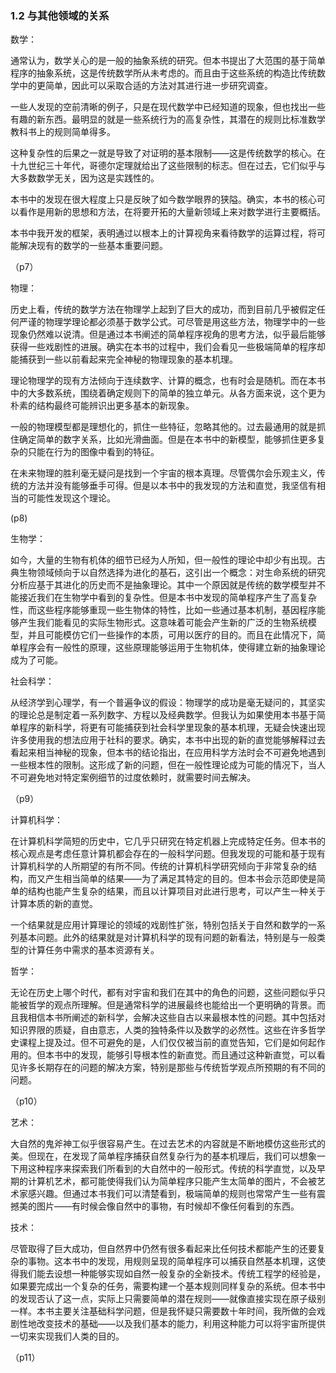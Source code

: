 ### 1.2  与其他领域的关系

数学：

通常认为，数学关心的是一般的抽象系统的研究。但本书提出了大范围的基于简单程序的抽象系统，这是传统数学所从未考虑的。而且由于这些系统的构造比传统数学中的更简单，因此可以采取合适的方法对其进行进一步研究调查。

一些人发现的空前清晰的例子，只是在现代数学中已经知道的现象，但也找出一些有趣的新东西。最明显的就是一些系统行为的高复杂性，其潜在的规则比标准数学教科书上的规则简单得多。

这种复杂性的后果之一就是导致了对证明的基本限制——这是传统数学的核心。在十九世纪三十年代，哥德尔定理就给出了这些限制的标志。但在过去，它们似乎与大多数数学无关，因为这是实践性的。

本书中的发现在很大程度上只是反映了如今数学眼界的狭隘。确实，本书的核心可以看作是用新的思想和方法，在将要开拓的大量新领域上来对数学进行主要概括。

本书中我开发的框架，表明通过以根本上的计算视角来看待数学的运算过程，将可能解决现有的数学的一些基本重要问题。

（p7）

物理：

历史上看，传统的数学方法在物理学上起到了巨大的成功，而到目前几乎被假定任何严谨的物理学理论都必须基于数学公式。可尽管是用这些方法，物理学中的一些现象仍然难以说清。但是通过本书阐述的简单程序视角的思考方法，似乎最后能够获得一些戏剧性的进展。确实在本书的过程中，我们会看见一些极端简单的程序却能捕获到一些以前看起来完全神秘的物理现象的基本机理。

理论物理学的现有方法倾向于连续数字、计算的概念，也有时会是随机。而在本书中的大多数系统，围绕着确定规则下的简单的独立单元。从各方面来说，这个更为朴素的结构最终可能辨识出更多基本的新现象。

一般的物理模型都是理想化的，抓住一些特征，忽略其他的。过去最通用的就是抓住确定简单的数字关系，比如光滑曲面。但是在本书中的新模型，能够抓住更多复杂的只能在行为的图像中看到的特征。

在未来物理的胜利毫无疑问是找到一个宇宙的根本真理。尽管偶尔会乐观主义，传统的方法并没有能够垂手可得。但是以本书中的我发现的方法和直觉，我坚信有相当的可能性发现这个理论。

\(p8\)

生物学：

如今，大量的生物有机体的细节已经为人所知，但一般性的理论中却少有出现。古典生物领域倾向于以自然选择为进化的基石，这引出一个概念：对生命系统的研究分析应基于其进化的历史而不是抽象理论。其中一个原因就是传统的数学模型并不能接近我们在生物学中看到的复杂性。但是本书中发现的简单程序产生了高复杂性，而这些程序能够重现一些生物体的特性，比如一些通过基本机制，基因程序能够产生我们能看见的实际生物形式。这意味着可能会产生新的广泛的生物系统模型，并且可能模仿它们一些操作的本质，可用以医疗的目的。而且在此情况下，简单程序会有一般性的原理，这些原理能够运用于生物机体，使得建立新的抽象理论成为了可能。

社会科学：

从经济学到心理学，有一个普遍争议的假设：物理学的成功是毫无疑问的，其坚实的理论总是制定着一系列数字、方程以及经典数学。但我认为如果使用本书基于简单程序的新科学，将更有可能捕获到社会科学里现象的基本机理，无疑会快速出现许多使用我的想法应用于社科的要求。确实，本书中出现的新的直觉能够解释过去看起来相当神秘的现象，但本书的结论指出，在应用科学方法时会不可避免地遇到一些根本性的限制。这形成了新的问题，但在一般性理论成为可能的情况下，当人不可避免地对特定案例细节的过度依赖时，就需要时间去解决。

（p9）

计算机科学：

在计算机科学简短的历史中，它几乎只研究在特定机器上完成特定任务。但本书的核心观点是考虑任意计算机都会存在的一般科学问题。但我发现的可能和基于现有计算机科学的人所期望的有所不同。传统的计算机科学研究倾向于非常复杂的结构，而又产生相当简单的结果——为了满足其特定的目的。但本书会示范即使是简单的结构也能产生复杂的结果，而且以计算项目对此进行思考，可以产生一种关于计算本质的新的直觉。

一个结果就是应用计算理论的领域的戏剧性扩张，特别包括关于自然和数学的一系列基本问题。此外的结果就是对计算机科学的现有问题的新看法，特别是与一般类型的计算任务中需求的基本资源有关。

哲学：

无论在历史上哪个时代，都有对宇宙和我们在其中的角色的问题，这些问题似乎只能被哲学的观点所理解。但是通常科学的进展最终也能给出一个更明确的背景。而且我相信本书所阐述的新科学，会解决这些自古以来最根本性的问题。其中包括对知识界限的质疑，自由意志，人类的独特条件以及数学的必然性。这些在许多哲学史课程上提及过。但不可避免的是，人们仅仅被当前的直觉告知，它们是如何起作用的。但本书中的发现，能够引导根本性的新直觉。而且通过这种新直觉，可以看见许多长期存在的问题的解决方案，特别是那些与传统哲学观点所预期的有不同的问题。

（p10）

艺术：

大自然的鬼斧神工似乎很容易产生。在过去艺术的内容就是不断地模仿这些形式的美。但现在，在发现了简单程序捕获自然复杂行为的基本机理后，我们可以想象一下用这种程序来探索我们所看到的大自然中的一般形式。传统的科学直觉，以及早期的计算机艺术，都可能使得我们认为简单程序只能产生太简单的图片，不会被艺术家感兴趣。但通过本书我们可以清楚看到，极端简单的规则也常常产生一些有震撼美的图片——有时候会像自然中的事物，有时候却不像任何看到的东西。

技术：

尽管取得了巨大成功，但自然界中仍然有很多看起来比任何技术都能产生的还要复杂的事物。这本书中的发现，用规则呈现的简单程序可以捕获自然基本机理，这使得我们能去设想一种能够实现如自然一般复杂的全新技术。传统工程学的经验是，如果要完成出一个复杂的任务，需要构建一个基本规则同样复杂的系统。但本书中的发现否认了这一点，实际上只需要简单的潜在规则——就像直接实现在原子级别一样。本书主要关注基础科学问题，但是我怀疑只需要数十年时间，我所做的会戏剧性地改变技术的基础——以及我们基本的能力，利用这种能力可以将宇宙所提供一切来实现我们人类的目的。

（p11）
